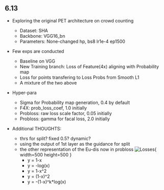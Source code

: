 ## 6.13
- Exploring the original PET architecture on crowd counting
    - Dataset: SHA
    - Backbone: VGG16_bn
    - Parameters: None-changed hp, bs8 lr1e-4 ep1500

- Few exps are conducted
    - Baseline on VGG
    - New Training branch: Loss of Feature(4x) aligning with Probability map
    - Loss for points transfering to Loss Probs from Smooth L1
    - A mixture of the two above

- Hyper-para
    - Sigma for Probability map generation, 0.4 by default
    - F4X: prob_loss_coef, 1.0 initially
    - Probloss: raw loss scale factor, 0.05 initially
    - Probloss: gamma for facal loss, 2.0 initially

- Additional THOUGHTS:
    - thrs for split? fixed 0.5? dynamic?
    - using the output of 1st layer as the guidance for split
    - the other representation of the Eu-dis now in probloss
        ![Losses](./cache/image.png){ width=500 height=500 }
        - y = 1-x
        - y = -log(x)
        - y = 1-x^2
        - y = (1-x)^2
        - y = -(1-x)^k*log(x)
